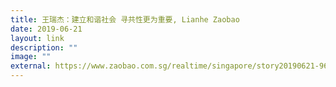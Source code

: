 ```yaml
---
title: 王瑞杰：建立和谐社会 寻共性更为重要, Lianhe Zaobao
date: 2019-06-21
layout: link
description: ""
image: ""
external: https://www.zaobao.com.sg/realtime/singapore/story20190621-966343
---
```

